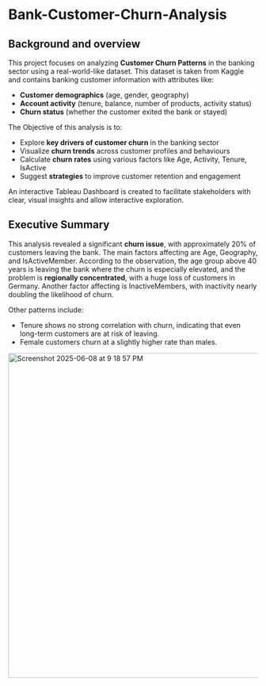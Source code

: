 # Bank-Customer-Churn-Analysis

## Background and overview
This project focuses on analyzing **Customer Churn Patterns** in the banking sector using a real-world-like dataset. This dataset is taken from Kaggle and contains banking customer information with attributes like:
- **Customer demographics** (age, gender, geography)
- **Account activity** (tenure, balance, number of products, activity status)
- **Churn status** (whether the customer exited the bank or stayed)

The Objective of this analysis is to:
- Explore **key drivers of customer churn** in the banking sector
- Visualize **churn trends** across customer profiles and behaviours
- Calculate **churn rates** using various factors like Age, Activity, Tenure, IsActive
- Suggest **strategies** to improve customer retention and engagement

An interactive Tableau Dashboard is created to facilitate stakeholders with clear, visual insights and allow interactive exploration.

## Executive Summary
This analysis revealed a significant **churn issue**, with approximately 20% of customers leaving the bank. The main factors affecting are Age, Geography, and IsActiveMember. According to the observation, the age group above 40 years is leaving the bank where the churn is especially elevated, and the problem is **regionally concentrated**, with a huge loss of customers in Germany. Another factor affecting is InactiveMembers, with inactivity nearly doubling the likelihood of churn. 

Other patterns include:
- Tenure shows no strong correlation with churn, indicating that even long-term customers are at risk of leaving.
- Female customers churn at a slightly higher rate than males.
 
<img width="656" alt="Screenshot 2025-06-08 at 9 18 57 PM" src="https://github.com/user-attachments/assets/888dadc3-c0bb-4246-a843-c7951ecd9b95" />


